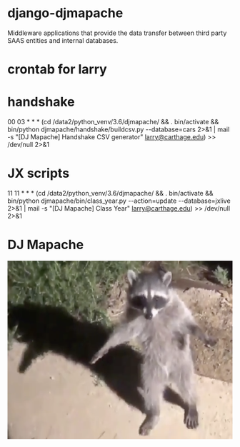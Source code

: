 # django-djmapache
Middleware applications that provide the data transfer between third party
SAAS entities and internal databases.

# crontab for larry
# handshake
00 03 * * * (cd /data2/python_venv/3.6/djmapache/ && . bin/activate && bin/python djmapache/handshake/buildcsv.py --database=cars 2>&1 | mail -s "[DJ Mapache] Handshake CSV generator" larry@carthage.edu) >> /dev/null 2>&1
# JX scripts
11 11 * * * (cd /data2/python_venv/3.6/djmapache/ && . bin/activate && bin/python djmapache/bin/class_year.py --action=update --database=jxlive 2>&1 | mail -s "[DJ Mapache] Class Year" larry@carthage.edu) >> /dev/null 2>&1

# DJ Mapache
<img src="https://raw.githubusercontent.com/carthage-college/django-djmapache/master/djmapache/static/img/mapache.png" alt="mapache" height="400" width="600">
